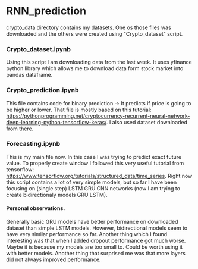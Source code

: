 # RNN_prediction

crypto_data directory contains my datasets. One os those files was downloaded and the others were created using "Crypto_dataset" script.

### Crypto_dataset.ipynb
Using this script I am downloading data from the last week.
It uses yfinance python library which allows me to download data form stock market into pandas dataframe.


### Crypto_prediction.ipynb
This file contains code for binary prediction -> It predicts if price is going to be higher or lower.
That file is mostly based on this tutorial: https://pythonprogramming.net/cryptocurrency-recurrent-neural-network-deep-learning-python-tensorflow-keras/. 
I also used dataset downloaded from there.


### Forecasting.ipynb
This is my main file now. In this case I was trying to predict exact future value. 
To properly create window I followed this very useful tutorial from tensorflow: https://www.tensorflow.org/tutorials/structured_data/time_series. 
Right now this script contains a lot of very simple models, but so far I have been focusing on (single step) LSTM GRU CNN networks (now I am trying to create bidirectionaly models GRU LSTM).

#### Personal observations.
Generally basic GRU models have better performance on downloaded dataset than simple LSTM models. However, bidirectional models seem to have very similar performance so far.
Another thing which I found interesting was that when I added dropout performance got much worse. Maybe it is because my models are too small to. Could be worth using it with better models. Another thing that surprised me was that more layers did not always improved performance. 


